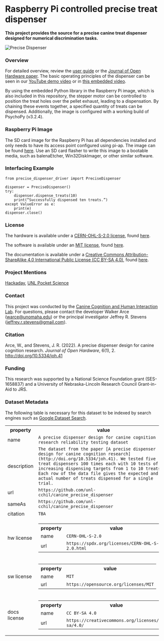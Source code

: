 # Raspberry Pi controlled precise treat dispenser
**This project provides the source for a precise canine treat dispenser designed for numerical discrimination tasks.**

![Precise Dispenser](https://github.com/unl-cchil/canine_precise_dispenser/blob/main/documentation/figures/Dispenser%20v84_image.png "Precise Dispenser")
### Overview
For detailed overview, review the [user guide](https://github.com/unl-cchil/canine_precise_dispenser/blob/main/documentation/user_guide/unl_cchil_precise_dispenser_guide.pdf) or the [Journal of Open Hardware paper](http://doi.org/10.5334/joh.41).  The basic operating principles of the dispenser can be seen in our [YouTube demo video](https://www.youtube.com/watch?v=fIKlNvzwXUY) or in [this embedded video](https://github.com/unl-cchil/canine_precise_dispenser/blob/main/hardware/dispenser/operation/show_dispenser_video.md).

By using the embedded Python library in the Raspberry Pi image, which is also included in this repository, the stepper motor can be controlled to position the treat holes over the pellet exhaust, leading to a dispensation.  By chaining these events together, a specified quantity of treats can be dispensed.  Additionally, the image is configured with a working build of PsychoPy (v3.2.4).

### Raspberry Pi Image
The SD card image for the Raspberry Pi has all dependencies installed and only needs to have its access point configured using pi-ap.  The image can be found [here](https://drive.google.com/file/d/1Q6JxdohXtvS-_8pmgR74lJ5-K5ArOl2h/view?usp=sharing).  Use an SD card flasher to write this image to a bootable media, such as balenaEtcher, Win32DiskImager, or other similar software.

### Interfacing Example
```
from precise_dispenser_driver import PreciseDispenser

dispenser = PreciseDispenser()
try:
	dispenser.dispense_treats(10)
	print(“Successfully dispensed ten treats.”)
except ValueError as e:
	print(e)
dispenser.close()
```

### License
The hardware is available under a [CERN-OHL-S-2.0 license](https://spdx.org/licenses/CERN-OHL-S-2.0.html), found [here](https://github.com/unl-cchil/canine_precise_dispenser/blob/main/HWLICENSE.md).

The software is available under an [MIT license](https://opensource.org/licenses/MIT), found [here](https://github.com/unl-cchil/canine_precise_dispenser/blob/main/SWLICENSE.md).

The documentation is available under a [Creative Commons Attribution-ShareAlike 4.0 International Public License (CC BY-SA 4.0)](https://creativecommons.org/licenses/by-sa/4.0/), found [here](https://github.com/unl-cchil/canine_precise_dispenser/blob/main/LICENSE.md).

### Project Mentions
[Hackaday](https://hackaday.com/2022/02/06/open-hardware-dog-treat-dispenser-is-a-stepping-stone-for-behavioral-research/), [UNL Pocket Science](https://news.unl.edu/newsrooms/today/article/lab-s-best-friend-3d-printed-dog-treat-dispenser-outperforms-predecessors/)

### Contact
This project was conducted by the [Canine Cognition and Human Interaction Lab](https://dogcog.unl.edu). For questions, please contact the developer Walker Arce (warce@unomaha.edu) or the principal investigator Jeffrey R. Stevens (jeffrey.r.stevens@gmail.com).

### Citation
Arce, W., and Stevens, J. R. (2022). A precise dispenser design for canine cognition research. _Journal of Open Hardware_, 6(1), 2. http://doi.org/10.5334/joh.41

### Funding
This research was supported by a National Science Foundation grant (SES-1658837) and a University of Nebraska-Lincoln Research Council Grant-in-Aid to JRS.

### Dataset Metadata
The following table is necessary for this dataset to be indexed by search
engines such as <a href="https://g.co/datasetsearch">Google Dataset Search</a>.
<div itemscope itemtype="http://schema.org/Dataset">
<table>
<tr>
<th>property</th>
<th>value</th>
</tr>
<tr>
<td>name</td>
<td><code itemprop="name">A precise dispenser design for canine cognition research reliability testing dataset</code></td>
</tr>
<tr>
<td>description</td>
<td><code itemprop="description">The dataset from the paper [A precise dispenser design for canine cognition research](http://doi.org/10.5334/joh.41). We tested five treat dispensers 100 times each with 10 tests of increasing dispensing targets from 1 to 10 treats. Each row of the data file gives the expected and actual number of treats dispensed for a single trial.</code></td>
</tr>
</tr>
<tr>
<td>url</td>
<td><code itemprop="url">https://github.com/unl-cchil/canine_precise_dispenser</code></td>
</tr>
<tr>
<td>sameAs</td>
<td><code itemprop="sameAs">https://github.com/unl-cchil/canine_precise_dispenser</code></td>
</tr>
<tr>
<td>citation</td>
<td><code itemprop="citation">TBA</code></td>
</tr>
<tr>
<td>hw license</td>
<td>
<div itemscope itemtype="http://schema.org/CreativeWork" itemprop="license">
<table>
<tr>
<th>property</th>
<th>value</th>
</tr>
<tr>
<td>name</td>
<td><code itemprop="name">CERN-OHL-S-2.0</code></td>
</tr>
<tr>
<td>url</td>
<td><code itemprop="url">https://spdx.org/licenses/CERN-OHL-S-2.0.html</code></td>
</tr>
</table>
</div>
</td>
</tr>
<tr>
<td>sw license</td>
<td>
<div itemscope itemtype="http://schema.org/CreativeWork" itemprop="license">
<table>
<tr>
<th>property</th>
<th>value</th>
</tr>
<tr>
<td>name</td>
<td><code itemprop="name">MIT</code></td>
</tr>
<tr>
<td>url</td>
<td><code itemprop="url">https://opensource.org/licenses/MIT</code></td>
</tr>
</table>
</div>
</td>
</tr>
<tr>
<td>docs license</td>
<td>
<div itemscope itemtype="http://schema.org/CreativeWork" itemprop="license">
<table>
<tr>
<th>property</th>
<th>value</th>
</tr>
<tr>
<td>name</td>
<td><code itemprop="name">CC BY-SA 4.0</code></td>
</tr>
<tr>
<td>url</td>
<td><code itemprop="url">https://creativecommons.org/licenses/by-sa/4.0/</code></td>
</tr>
</table>
</div>
</td>
</tr>
</table>
</div>
